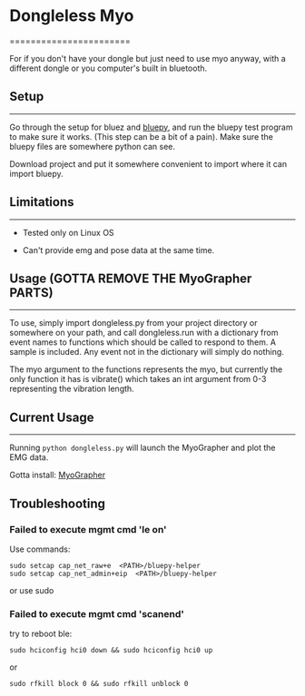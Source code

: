 # Dongleless Myo
=======================

For if you don't have your dongle but just need to use myo anyway, with a different dongle or you computer's built in bluetooth.


## Setup
-------
Go through the setup for bluez and [bluepy](https://github.com/IanHarvey/bluepy), and run the bluepy test program to make sure it works. (This step can be a bit of a pain). Make sure the bluepy files are somewhere python can see.

Download project and put it somewhere convenient to import where it can import bluepy.


## Limitations
-------------
* Tested only on Linux OS

* Can't provide emg and pose data at the same time.


## Usage (GOTTA REMOVE THE MyoGrapher PARTS)
-------

To use, simply import dongleless.py from your project directory or somewhere on your path, and call dongleless.run with a dictionary from event names to functions which should be called to respond to them. A sample is included. Any event not in the dictionary will simply do nothing.

The myo argument to the functions represents the myo, but currently the only function it has is vibrate() which takes an int argument from 0-3 representing the vibration length.

## Current Usage
-------

Running `python dongleless.py` will launch the MyoGrapher and plot the EMG data.

Gotta install: [MyoGrapher](https://github.com/RaquenaTeam/MyoGrapher)


## Troubleshooting
### Failed to execute mgmt cmd 'le on'
Use commands:
```
sudo setcap cap_net_raw+e  <PATH>/bluepy-helper
sudo setcap cap_net_admin+eip  <PATH>/bluepy-helper
```
or use sudo

### Failed to execute mgmt cmd 'scanend'
try to reboot ble:
```
sudo hciconfig hci0 down && sudo hciconfig hci0 up
```
or
```
sudo rfkill block 0 && sudo rfkill unblock 0
```
